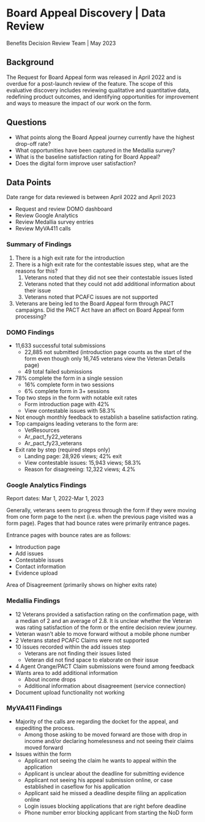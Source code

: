 # Board Appeal Discovery | Data Review

Benefits Decision Review Team | May 2023

## **Background**

The Request for Board Appeal form was released in April 2022 and is overdue for a post-launch review of the feature. The scope of this evaluative discovery includes reviewing qualitative and quantitative data, redefining product outcomes, and identifying opportunities for improvement and ways to measure the impact of our work on the form.

## **Questions**

- What points along the Board Appeal journey currently have the highest drop-off rate?
- What opportunities have been captured in the Medallia survey?
- What is the baseline satisfaction rating for Board Appeal?
- Does the digital form improve user satisfaction?

## **Data Points**

Date range for data reviewed is between April 2022 and April 2023

- Request and review DOMO dashboard
- Review Google Analytics
- Review Medallia survey entries
- Review MyVA411 calls

### **Summary of Findings**

1. There is a high exit rate for the introduction
2. There is a high exit rate for the contestable issues step, what are the reasons for this?
    1. Veterans noted that they did not see their contestable issues listed
    2. Veterans noted that they could not add additional information about their issue
    3. Veterans noted that PCAFC issues are not supported
3. Veterans are being led to the Board Appeal form through PACT campaigns. Did the PACT Act have an affect on Board Appeal form processing?

### **DOMO Findings**

- 11,633 successful total submissions
    - 22,885 not submitted (introduction page counts as the start of the form even though only 16,745 veterans view the Veteran Details page)
    - 49 total failed submissions
- 78% complete the form in a single session
    - 16% complete form in two sessions
    - 6% complete form in 3+ sessions
- Top two steps in the form with notable exit rates
    - Form introduction page with 42%
    - View contestable issues with 58.3%
- Not enough monthly feedback to establish a baseline satisfaction rating.
- Top campaigns leading veterans to the form are:
    - VetResources
    - Ar_pact_fy22_veterans
    - Ar_pact_fy23_veterans
- Exit rate by step (required steps only)
    - Landing page: 28,926 views; 42% exit
    - View contestable issues: 15,943 views; 58.3%
    - Reason for disagreeing: 12,322 views; 4.2%

### **Google Analytics Findings**

Report dates: Mar 1, 2022-Mar 1, 2023

Generally, veterans seem to progress through the form if they were moving from one form page to the next (i.e. when the previous page visited was a form page). Pages that had bounce rates were primarily entrance pages.

Entrance pages with bounce rates are as follows:

- Introduction page
- Add issues
- Contestable issues
- Contact information
- Evidence upload

Area of Disagreement (primarily shows on higher exits rate)

### **Medallia Findings**

- 12 Veterans provided a satisfaction rating on the confirmation page, with a median of 2 and an average of 2.8. It is unclear whether the Veteran was rating satisfaction of the form or the entire decision review journey.
- Veteran wasn’t able to move forward without a mobile phone number
- 2 Veterans stated PCAFC Claims were not supported
- 10 issues recorded within the add issues step
    - Veterans are not finding their issues listed
    - Veteran did not find space to elaborate on their issue
- 4 Agent Orange/PACT Claim submissions were found among feedback
- Wants area to add additional information
    - About income drops
    - Additional information about disagreement (service connection)
- Document upload functionality not working

### **MyVA411 Findings**

- Majority of the calls are regarding the docket for the appeal, and expediting the process.
    - Among those asking to be moved forward are those with drop in income and/or declaring homelessness and not seeing their claims moved forward
- Issues within the form
    - Applicant not seeing the claim he wants to appeal within the application
    - Applicant is unclear about the deadline for submitting evidence
    - Applicant not seeing his appeal submission online, or case established in caseflow for his application
    - Applicant said he missed a deadline despite filing an application online
    - Login issues blocking applications that are right before deadline
    - Phone number error blocking applicant from starting the NoD form
